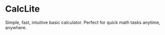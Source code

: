 # CalcLite
 Simple, fast, intuitive basic calculator. Perfect for quick math tasks anytime, anywhere.

